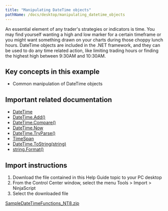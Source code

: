 ```yaml
---
title: "Manipulating DateTime objects"
pathName: /docs/desktop/manipulating_datetime_objects
---
```


An essential element of any trader's strategies or indicators is time. You may find yourself wanting a high and low marker for a certain timeframe or you might want something drawn on your charts during those choppy lunch hours. DateTime objects are included in the .NET framework, and they can be used to do any time related action, like limiting trading hours or finding the highest high between 9:30AM and 10:30AM.

## Key concepts in this example

- Common manipulation of DateTime objects

## Important related documentation

- [DateTime](https://learn.microsoft.com/en-us/dotnet/api/system.datetime?view=netframework-4.8)
- [DateTime.Add()](https://learn.microsoft.com/en-us/dotnet/api/system.datetime.add?view=netframework-4.8)
- [DateTime.Compare()](https://learn.microsoft.com/en-us/dotnet/api/system.datetime.compare?view=netframework-4.8)
- [DateTime.Now](https://learn.microsoft.com/en-us/dotnet/api/system.datetime.now?view=netframework-4.8)
- [DateTime.TryParse()](https://learn.microsoft.com/en-us/dotnet/api/system.datetime.tryparse?view=netframework-4.8)
- [TimeSpan](https://learn.microsoft.com/en-us/dotnet/api/system.timespan?view=netframework-4.8)
- [DateTime.ToString(string)](https://learn.microsoft.com/en-us/dotnet/api/system.datetime.tostring?view=netframework-4.8)
- [string.Format()](https://learn.microsoft.com/en-us/dotnet/api/system.string.format?view=netframework-4.8)

## Import instructions

1. Download the file contained in this Help Guide topic to your PC desktop
2. From the Control Center window, select the menu Tools > Import > NinjaScript
3. Select the downloaded file

[SampleDateTimeFunctions_NT8.zip](https://ninjatrader.com/support/helpGuides/nt8/samples/SampleDateTimeFunctions_NT8.zip)

